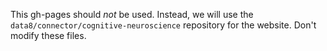 This gh-pages should *not* be used. Instead, we will use the `data8/connector/cognitive-neuroscience` repository for the website. Don't modify these files.